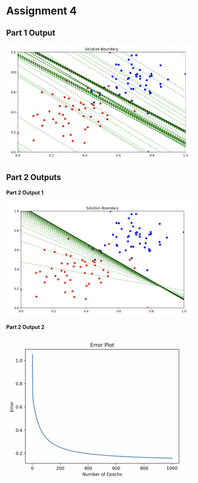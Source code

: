 # Assignment 4

## Part 1 Output

![Part 1 Output](./part1Output.png)

## Part 2 Outputs

#### Part 2 Output 1

![Part 2 Output 1](./part2output1.png)

#### Part 2 Output 2

![Part 2 Output 2](./part2output2.png)
